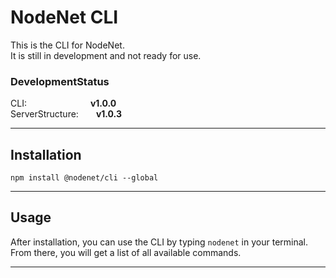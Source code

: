# NodeNet CLI

This is the CLI for NodeNet. \
It is still in development and not ready for use.

### DevelopmentStatus

CLI:&emsp;&emsp;&emsp;&emsp;&emsp;&emsp;&emsp; **v1.0.0** \
ServerStructure:&emsp;&emsp;**v1.0.3**

---

## Installation

`npm install @nodenet/cli --global`

---

## Usage

After installation, you can use the CLI by typing `nodenet` in your terminal. \
From there, you will get a list of all available commands.

---
